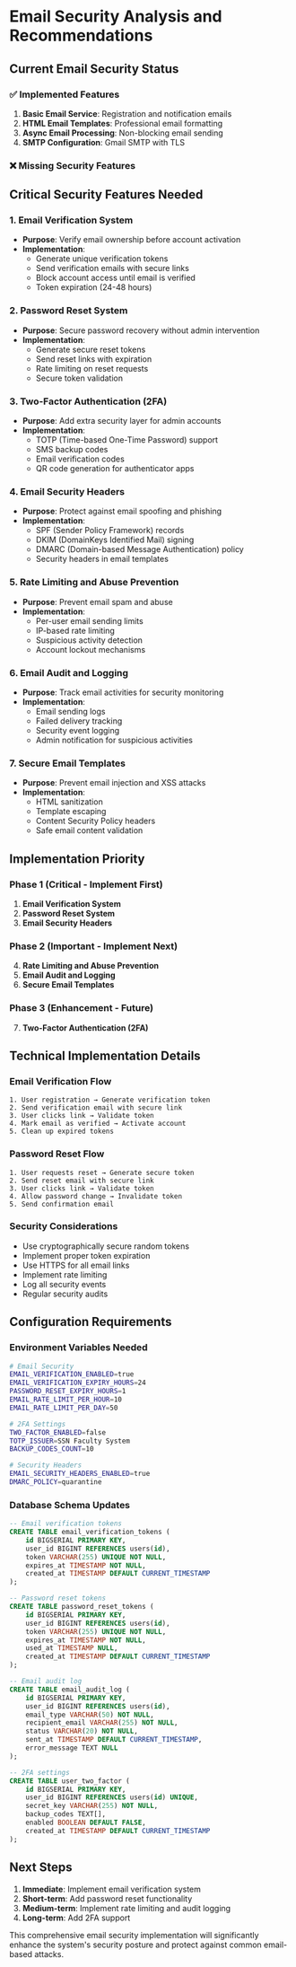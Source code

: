 # Email Security Analysis and Recommendations

## Current Email Security Status

### ✅ Implemented Features
1. **Basic Email Service**: Registration and notification emails
2. **HTML Email Templates**: Professional email formatting
3. **Async Email Processing**: Non-blocking email sending
4. **SMTP Configuration**: Gmail SMTP with TLS

### ❌ Missing Security Features

## Critical Security Features Needed

### 1. **Email Verification System**
- **Purpose**: Verify email ownership before account activation
- **Implementation**: 
  - Generate unique verification tokens
  - Send verification emails with secure links
  - Block account access until email is verified
  - Token expiration (24-48 hours)

### 2. **Password Reset System**
- **Purpose**: Secure password recovery without admin intervention
- **Implementation**:
  - Generate secure reset tokens
  - Send reset links with expiration
  - Rate limiting on reset requests
  - Secure token validation

### 3. **Two-Factor Authentication (2FA)**
- **Purpose**: Add extra security layer for admin accounts
- **Implementation**:
  - TOTP (Time-based One-Time Password) support
  - SMS backup codes
  - Email verification codes
  - QR code generation for authenticator apps

### 4. **Email Security Headers**
- **Purpose**: Protect against email spoofing and phishing
- **Implementation**:
  - SPF (Sender Policy Framework) records
  - DKIM (DomainKeys Identified Mail) signing
  - DMARC (Domain-based Message Authentication) policy
  - Security headers in email templates

### 5. **Rate Limiting and Abuse Prevention**
- **Purpose**: Prevent email spam and abuse
- **Implementation**:
  - Per-user email sending limits
  - IP-based rate limiting
  - Suspicious activity detection
  - Account lockout mechanisms

### 6. **Email Audit and Logging**
- **Purpose**: Track email activities for security monitoring
- **Implementation**:
  - Email sending logs
  - Failed delivery tracking
  - Security event logging
  - Admin notification for suspicious activities

### 7. **Secure Email Templates**
- **Purpose**: Prevent email injection and XSS attacks
- **Implementation**:
  - HTML sanitization
  - Template escaping
  - Content Security Policy headers
  - Safe email content validation

## Implementation Priority

### Phase 1 (Critical - Implement First)
1. **Email Verification System**
2. **Password Reset System**
3. **Email Security Headers**

### Phase 2 (Important - Implement Next)
4. **Rate Limiting and Abuse Prevention**
5. **Email Audit and Logging**
6. **Secure Email Templates**

### Phase 3 (Enhancement - Future)
7. **Two-Factor Authentication (2FA)**

## Technical Implementation Details

### Email Verification Flow
```
1. User registration → Generate verification token
2. Send verification email with secure link
3. User clicks link → Validate token
4. Mark email as verified → Activate account
5. Clean up expired tokens
```

### Password Reset Flow
```
1. User requests reset → Generate secure token
2. Send reset email with secure link
3. User clicks link → Validate token
4. Allow password change → Invalidate token
5. Send confirmation email
```

### Security Considerations
- Use cryptographically secure random tokens
- Implement proper token expiration
- Use HTTPS for all email links
- Implement rate limiting
- Log all security events
- Regular security audits

## Configuration Requirements

### Environment Variables Needed
```bash
# Email Security
EMAIL_VERIFICATION_ENABLED=true
EMAIL_VERIFICATION_EXPIRY_HOURS=24
PASSWORD_RESET_EXPIRY_HOURS=1
EMAIL_RATE_LIMIT_PER_HOUR=10
EMAIL_RATE_LIMIT_PER_DAY=50

# 2FA Settings
TWO_FACTOR_ENABLED=false
TOTP_ISSUER=SSN Faculty System
BACKUP_CODES_COUNT=10

# Security Headers
EMAIL_SECURITY_HEADERS_ENABLED=true
DMARC_POLICY=quarantine
```

### Database Schema Updates
```sql
-- Email verification tokens
CREATE TABLE email_verification_tokens (
    id BIGSERIAL PRIMARY KEY,
    user_id BIGINT REFERENCES users(id),
    token VARCHAR(255) UNIQUE NOT NULL,
    expires_at TIMESTAMP NOT NULL,
    created_at TIMESTAMP DEFAULT CURRENT_TIMESTAMP
);

-- Password reset tokens
CREATE TABLE password_reset_tokens (
    id BIGSERIAL PRIMARY KEY,
    user_id BIGINT REFERENCES users(id),
    token VARCHAR(255) UNIQUE NOT NULL,
    expires_at TIMESTAMP NOT NULL,
    used_at TIMESTAMP NULL,
    created_at TIMESTAMP DEFAULT CURRENT_TIMESTAMP
);

-- Email audit log
CREATE TABLE email_audit_log (
    id BIGSERIAL PRIMARY KEY,
    user_id BIGINT REFERENCES users(id),
    email_type VARCHAR(50) NOT NULL,
    recipient_email VARCHAR(255) NOT NULL,
    status VARCHAR(20) NOT NULL,
    sent_at TIMESTAMP DEFAULT CURRENT_TIMESTAMP,
    error_message TEXT NULL
);

-- 2FA settings
CREATE TABLE user_two_factor (
    id BIGSERIAL PRIMARY KEY,
    user_id BIGINT REFERENCES users(id) UNIQUE,
    secret_key VARCHAR(255) NOT NULL,
    backup_codes TEXT[],
    enabled BOOLEAN DEFAULT FALSE,
    created_at TIMESTAMP DEFAULT CURRENT_TIMESTAMP
);
```

## Next Steps

1. **Immediate**: Implement email verification system
2. **Short-term**: Add password reset functionality
3. **Medium-term**: Implement rate limiting and audit logging
4. **Long-term**: Add 2FA support

This comprehensive email security implementation will significantly enhance the system's security posture and protect against common email-based attacks.
